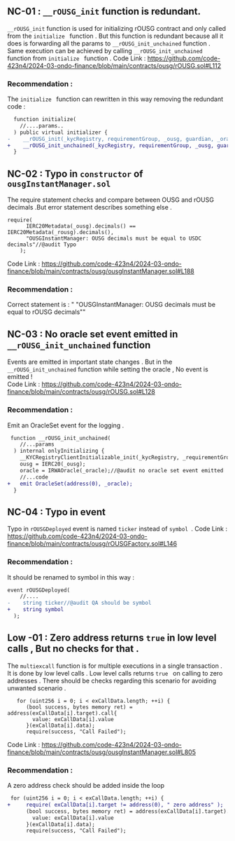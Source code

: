 ## NC-01 : `__rOUSG_init` function is redundant.  
`__rOUSG_init` function  is used for initializing rOUSG contract and only called from the `initialize ` function  . But this function is redundant because all it does is forwarding all the params to `__rOUSG_init_unchained` function . 
Same execution can be achieved by calling `__rOUSG_init_unchained` function from 
`initialize ` function . 
Code Link : https://github.com/code-423n4/2024-03-ondo-finance/blob/main/contracts/ousg/rOUSG.sol#L112
### Recommendation : 
The `initialize ` function can rewritten in this way removing the redundant code : 
```diff
  function initialize(
    //....params..
  ) public virtual initializer {
-    __rOUSG_init(_kycRegistry, requirementGroup, _ousg, guardian, _oracle);
+    __rOUSG_init_unchained(_kycRegistry, requirementGroup, _ousg, guardian, _oracle);
  }
```



## NC-02 : Typo in `constructor` of `ousgInstantManager.sol` 
The require statement checks and compare between OUSG and rOUSG decimals .But error statement describes something else . 
```solidity
require(
      IERC20Metadata(_ousg).decimals() == IERC20Metadata(_rousg).decimals(),
      "OUSGInstantManager: OUSG decimals must be equal to USDC decimals"//@audit Typo
    );
```

Code Link : https://github.com/code-423n4/2024-03-ondo-finance/blob/main/contracts/ousg/ousgInstantManager.sol#L188
### Recommendation : 
Correct statement is : " "OUSGInstantManager: OUSG decimals must be equal to rOUSG decimals""

## NC-03 : No oracle set event emitted in `__rOUSG_init_unchained` function 
Events are emitted in important state changes . But in the `__rOUSG_init_unchained` function while setting the oracle , No event is emitted !  
Code Link : https://github.com/code-423n4/2024-03-ondo-finance/blob/main/contracts/ousg/rOUSG.sol#L128
### Recommendation : 
Emit an OracleSet event for the logging . 
```diff
 function __rOUSG_init_unchained(
    //...params 
  ) internal onlyInitializing {
    __KYCRegistryClientInitializable_init(_kycRegistry, _requirementGroup);
    ousg = IERC20(_ousg);
    oracle = IRWAOracle(_oracle);//@audit no oracle set event emitted  ! 
    //...code 
+   emit OracleSet(address(0), _oracle);
  }
```

## NC-04 : Typo in event 
Typo in `rOUSGDeployed` event is named `ticker` instead of `symbol `. 
Code Link : https://github.com/code-423n4/2024-03-ondo-finance/blob/main/contracts/ousg/rOUSGFactory.sol#L146
### Recommendation : 
It should be renamed to symbol in this way : 
```diff
event rOUSGDeployed(
    //....
-    string ticker//@audit QA should be symbol 
+    string symbol 
  );

```


## Low -01 : Zero address returns `true` in low level calls , But no checks for that . 
The `multiexcall` function is for  multiple executions in a single transaction . It is done by low level calls . Low level calls returns `true ` on calling to zero addresses . There should be checks regarding this scenario for avoiding unwanted scenario .  
```solidity
   for (uint256 i = 0; i < exCallData.length; ++i) {
      (bool success, bytes memory ret) = address(exCallData[i].target).call{
        value: exCallData[i].value
      }(exCallData[i].data);
      require(success, "Call Failed");
```

Code Link : https://github.com/code-423n4/2024-03-ondo-finance/blob/main/contracts/ousg/ousgInstantManager.sol#L805
### Recommendation : 
A zero address check should be added inside the loop 
```diff
 for (uint256 i = 0; i < exCallData.length; ++i) {
+     require( exCallData[i].target != address(0), " zero address" );
      (bool success, bytes memory ret) = address(exCallData[i].target).call{
        value: exCallData[i].value
      }(exCallData[i].data);
      require(success, "Call Failed");
```



